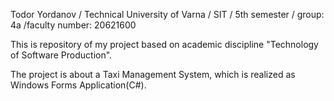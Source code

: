 Todor Yordanov / Technical University of Varna / SIT / 5th semester / group: 4a /faculty number: 20621600

This is repository of my project based on academic discipline "Technology of Software Production".

The project is about a Taxi Management System, which is realized as Windows Forms Application(C#).

